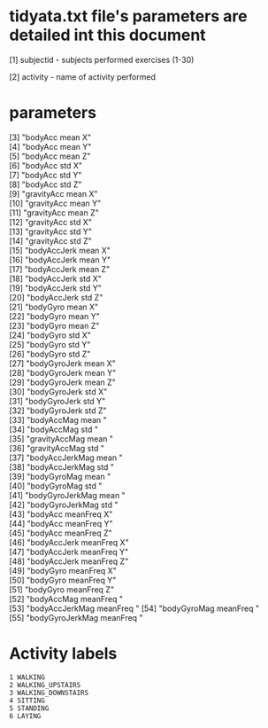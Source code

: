 # tidyata.txt  file's parameters are detailed int this document

 [1] subjectid - subjects performed exercises (1-30)
 
 [2] activity - name of activity performed
 
# parameters  
 [3] "bodyAcc mean  X"          
 [4] "bodyAcc mean  Y"          
 [5] "bodyAcc mean  Z"          
 [6] "bodyAcc std  X"           
 [7] "bodyAcc std  Y"           
 [8] "bodyAcc std  Z"           
 [9] "gravityAcc mean  X"       
[10] "gravityAcc mean  Y"       
[11] "gravityAcc mean  Z"       
[12] "gravityAcc std  X"        
[13] "gravityAcc std  Y"        
[14] "gravityAcc std  Z"        
[15] "bodyAccJerk mean  X"      
[16] "bodyAccJerk mean  Y"      
[17] "bodyAccJerk mean  Z"      
[18] "bodyAccJerk std  X"       
[19] "bodyAccJerk std  Y"       
[20] "bodyAccJerk std  Z"       
[21] "bodyGyro mean  X"         
[22] "bodyGyro mean  Y"         
[23] "bodyGyro mean  Z"         
[24] "bodyGyro std  X"          
[25] "bodyGyro std  Y"          
[26] "bodyGyro std  Z"          
[27] "bodyGyroJerk mean  X"     
[28] "bodyGyroJerk mean  Y"     
[29] "bodyGyroJerk mean  Z"     
[30] "bodyGyroJerk std  X"      
[31] "bodyGyroJerk std  Y"      
[32] "bodyGyroJerk std  Z"      
[33] "bodyAccMag mean "         
[34] "bodyAccMag std "          
[35] "gravityAccMag mean "      
[36] "gravityAccMag std "       
[37] "bodyAccJerkMag mean "     
[38] "bodyAccJerkMag std "      
[39] "bodyGyroMag mean "        
[40] "bodyGyroMag std "         
[41] "bodyGyroJerkMag mean "    
[42] "bodyGyroJerkMag std "     
[43] "bodyAcc meanFreq  X"      
[44] "bodyAcc meanFreq  Y"      
[45] "bodyAcc meanFreq  Z"      
[46] "bodyAccJerk meanFreq  X"  
[47] "bodyAccJerk meanFreq  Y"  
[48] "bodyAccJerk meanFreq  Z"  
[49] "bodyGyro meanFreq  X"     
[50] "bodyGyro meanFreq  Y"     
[51] "bodyGyro meanFreq  Z"     
[52] "bodyAccMag meanFreq "     
[53] "bodyAccJerkMag meanFreq " 
[54] "bodyGyroMag meanFreq "    
[55] "bodyGyroJerkMag meanFreq "
 
# Activity labels
    1 WALKING
    2 WALKING_UPSTAIRS
    3 WALKING_DOWNSTAIRS
    4 SITTING
    5 STANDING
    6 LAYING

